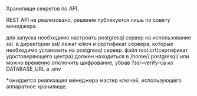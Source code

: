 Хранилище секретов по API.

REST API не реализовано, решение публикуется лишь по совету менеджера.

для запуска необходимо настроить postgresql сервер на использование ssl.
в директории ssl/ лежат ключ и сертификат сервера, которые необходимо установить на postgresql сервер.
файл root.crt(сертификат удостоверяющего центра) должен находиться в /home/<user>/.postgresql/
или можно временно отключить шифрование, убрав ?ssl=verify-ca из DATABASE_URL в .env

*ожидается реализация менеджера мастер ключей, использующего аппаратное хранилище.
